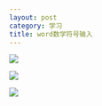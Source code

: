 ```yaml
---
layout: post
category: 学习 
title: word数学符号输入
---
```


![](https://i.imgur.com/wRCBjAp.png)

![](https://i.imgur.com/Yqiamx3.png)

![](https://i.imgur.com/BKHq6vc.png)
